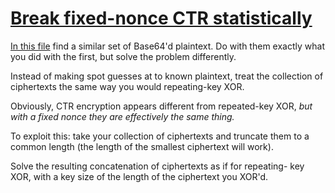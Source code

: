 # [Break fixed-nonce CTR statistically](http://cryptopals.com/sets/3/challenges/20/)
[In this file](20.txt) find a similar set of Base64'd plaintext. Do with them exactly what you did with the first, but solve the problem differently.

Instead of making spot guesses at to known plaintext, treat the collection of ciphertexts the same way you would repeating-key XOR.

Obviously, CTR encryption appears different from repeated-key XOR, *but with a fixed nonce they are effectively the same thing.*

To exploit this: take your collection of ciphertexts and truncate them to a common length (the length of the smallest ciphertext will work).

Solve the resulting concatenation of ciphertexts as if for repeating- key XOR, with a key size of the length of the ciphertext you XOR'd.